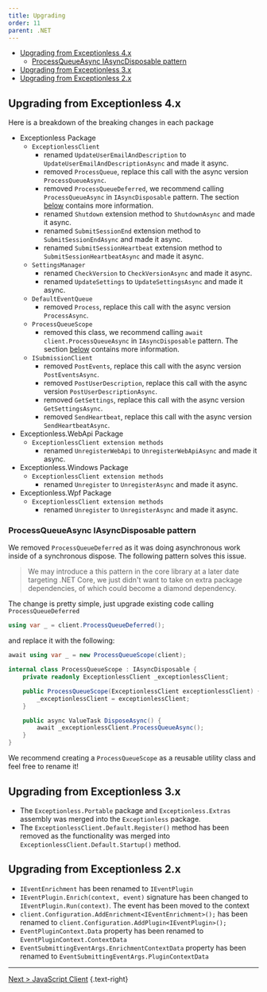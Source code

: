 ```yaml
---
title: Upgrading
order: 11
parent: .NET
---
```


- [Upgrading from Exceptionless 4.x](#upgrading-from-exceptionless-4x)
  - [ProcessQueueAsync IAsyncDisposable pattern](#processqueueasync-iasyncdisposable-pattern)
- [Upgrading from Exceptionless 3.x](#upgrading-from-exceptionless-3x)
- [Upgrading from Exceptionless 2.x](#upgrading-from-exceptionless-2x)

## Upgrading from Exceptionless 4.x

Here is a breakdown of the breaking changes in each package

- Exceptionless Package
  - `ExceptionlessClient`
    - renamed `UpdateUserEmailAndDescription` to `UpdateUserEmailAndDescriptionAsync` and made it async.
    - removed `ProcessQueue`, replace this call with the async version `ProcessQueueAsync`.
    - removed `ProcessQueueDeferred`, we recommend calling `ProcessQueueAsync` in `IAsyncDisposable` pattern. The section [below](#processqueueasync-iasyncdisposable-pattern) contains more information.
    - renamed `Shutdown` extension method to `ShutdownAsync` and made it async.
    - renamed `SubmitSessionEnd` extension method to `SubmitSessionEndAsync` and made it async.
    - renamed `SubmitSessionHeartbeat` extension method to `SubmitSessionHeartbeatAsync` and made it async.
  - `SettingsManager`
    - renamed `CheckVersion` to `CheckVersionAsync` and made it async.
    - renamed `UpdateSettings` to `UpdateSettingsAsync` and made it async.
  - `DefaultEventQueue`
    - removed `Process`, replace this call with the async version `ProcessAsync`.
  - `ProcessQueueScope`
    - removed this class, we recommend calling `await client.ProcessQueueAsync` in `IAsyncDisposable` pattern. The section [below](#processqueueasync-iasyncdisposable-pattern) contains more information.
  - `ISubmissionClient`
    - removed `PostEvents`, replace this call with the async version `PostEventsAsync`.
    - removed `PostUserDescription`, replace this call with the async version `PostUserDescriptionAsync`.
    - removed `GetSettings`, replace this call with the async version `GetSettingsAsync`.
    - removed `SendHeartbeat`, replace this call with the async version `SendHeartbeatAsync`.
- Exceptionless.WebApi Package
  - `ExceptionlessClient extension methods`
    - renamed `UnregisterWebApi` to `UnregisterWebApiAsync` and made it async.
- Exceptionless.Windows Package
  - `ExceptionlessClient extension methods`
    - renamed `Unregister` to `UnregisterAsync` and made it async.
- Exceptionless.Wpf Package
  - `ExceptionlessClient extension methods`
    - renamed `Unregister` to `UnregisterAsync` and made it async.

### ProcessQueueAsync IAsyncDisposable pattern

We removed `ProcessQueueDeferred` as it was doing asynchronous work inside of a synchronous dispose. The following pattern solves this issue.

> We may introduce a this pattern in the core library at a later date targeting
> .NET Core, we just didn't want to take on extra package dependencies, of
> which could become a diamond dependency.

The change is pretty simple, just upgrade existing code calling `ProcessQueueDeferred`

```csharp
using var _ = client.ProcessQueueDeferred();
```

and replace it with the following:

```csharp
await using var _ = new ProcessQueueScope(client);

internal class ProcessQueueScope : IAsyncDisposable {
    private readonly ExceptionlessClient _exceptionlessClient;

    public ProcessQueueScope(ExceptionlessClient exceptionlessClient) {
        _exceptionlessClient = exceptionlessClient;
    }

    public async ValueTask DisposeAsync() {
        await _exceptionlessClient.ProcessQueueAsync();
    }
}

```

We recommend creating a `ProcessQueueScope` as a reusable utility class and feel free to rename it!

## Upgrading from Exceptionless 3.x

- The `Exceptionless.Portable` package and `Exceptionless.Extras` assembly was merged into the `Exceptionless` package.
- The `ExceptionlessClient.Default.Register()` method has been removed as the functionality was merged into `ExceptionlessClient.Default.Startup()` method.

## Upgrading from Exceptionless 2.x

- `IEventEnrichment` has been renamed to `IEventPlugin`
- `IEventPlugin.Enrich(context, event)` signature has been changed to `IEventPlugin.Run(context)`. The event has been moved to the context
- `client.Configuration.AddEnrichment<IEventEnrichment>();` has been renamed to `client.Configuration.AddPlugin<IEventPlugin>();`
- `EventPluginContext.Data` property has been renamed to `EventPluginContext.ContextData`
- `EventSubmittingEventArgs.EnrichmentContextData` property has been renamed to `EventSubmittingEventArgs.PluginContextData`

---

[Next > JavaScript Client](../javascript/index.md) {.text-right}
